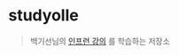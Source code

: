 # studyolle
> 백기선님의 [인프런 강의](https://www.inflearn.com/course/%EC%8A%A4%ED%94%84%EB%A7%81-JPA-%EC%9B%B9%EC%95%B1) 를 학습하는 저장소